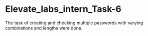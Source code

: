 # Elevate_labs_intern_Task-6
The task of creating and checking multiple passwords with varying combinations and lengths were done.

